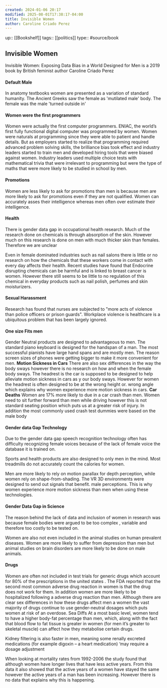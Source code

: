 ```yaml
---
created: 2024-01-06 20:17
modified: 2025-08-01T17:38:17-04:00
title: Invisible Women
author: Caroline Criado Perez
---
```

up::  [[Bookshelf]]
tags:: [[politics]]
type:: #source/book

##  Invisible Women


Invisible Women: Exposing Data Bias in a World Designed for Men is a 2019 book by British feminist author Caroline Criado Perez

#### Default Male
In anatomy textbooks women are presented as a variation of standard humanity. The Ancient Greeks saw the female as 'mutilated male' body. The female was the male 'turned outside in'
#### Women were the first programmers
Women were actually the first computer programmers. ENIAC, the world’s first fully functional digital computer was programmed by women. Women were naturals at programming since they were able to patient and handle details. But as employers started to realize that programming required advanced problem solving skills, the brilliance bias took effect and industry leaders started to train men and developed hiring tools that were biased against women.
Industry leaders used multiple choice tests with mathematical trivia that were irrelevant to programming but were the type of maths that were more likely to be studied in school by men.

#### Promotions
Women are less likely to ask for promotions than men is because men are more likely to ask for promotions even if they are not qualified. Women can accurately asses their intelligence whereas men often over estimate their intelligence.

#### Health
There is gender data gap in occupational health research.
Much of the research done on chemicals is through absorption of the skin. However much on this research is done on men with much thicker skin than females. Therefore we are unclear

Even in female dominated industries such as nail salons there is little or no research on how the chemicals that these workers come in contact with every day affects their health. Recent studies have found that Endocrine disrupting chemicals can be harmful and is linked to breast cancer is women. However there still seems to be little to no regulation of this chemical in everyday products such as nail polish, perfumes and skin moisturizers.



#### Sexual Harassment
Research has found that nurses are subjected to "more acts of violence than police officers or prison guards".
Workplace violence is healthcare is a ubiquitous problem that has been largely ignored.


#### One size Fits men
Gender Neutral products are designed to advantageous to men.
The standard piano keyboard is designed for the handspan of a man. The most successful pianists have large hand spans and are mostly men.
The reason screen sizes of phones were getting bigger to make it more convenient for men.
**Motion Sickness in Cars**
There are also sex differences in the way the body sways however there is no research on how and when the female body sways. The headrest is the car is supposed to be designed to help alleviate motion sickness in cars as y our body sways. However for women the headrest is often designed to be at the wrong height or. wrong angle which explains why women experience more motion sickness in cars.
**Car Deaths**
Women are 17% more likely to due in a car crash than men.
Women need to sit further forward than men while driving however this is not standard seating position which puts us at a greater risk of injury.
In addition the most commonly used crash test dummies were based on the male body
#### Gender data Gap Technology

Due to the gender data gap speech recognition technology often has difficulty recognizing female voices because of the lack of female voice the database it is trained on.

Sports and health products are also designed to only men in the mind. Most treadmills do not accurately count the calories for women.

Men are more likely to rely on motion parallax for depth perception, while women rely on shape-from-shading. The VR 3D environments were designed to send out signals that benefit. male perceptions. This is why women experience more motion sickness than men when using these technologies.

#### Gender Data Gap in Science
The reason behind the lack of data and inclusion of women in research was because female bodies were argued to be too complex , variable and therefore too costly to be tested on.

Women are also not even included in the animal studies on human prevalent diseases. Women are more likely to suffer from depression than men but animal studies on brain disorders are more likely to be done on male animals.


#### Drugs
Women are often not included in test trials for generic drugs which account for 80% of the prescriptions in the united states .
The FDA reported that the second most common adverse drug reaction in women is that the drug does not work for them. In addition women are more likely to be hospitalized following a adverse drug reaction than men.
Although there are clear sex differences in how these drugs affect men a women the vast majority of drugs continue to use gender-neutral dosages which puts women at risk of an overdose.
Sea Diffs
At a most basic level, women tend to have a higher body-fat percentage than men, which, along with the fact that blood flow to fat tissue is greater in women (for men it’s greater to skeletal muscle) can affect how they metabolise certain drugs.

 Kidney filtering is also faster in men, meaning some renally excreted medications (for example digoxin – a heart medication) ‘may require a dosage adjustment

When looking at mortality rates from 1992-2006 the study found that although women have longer lives that have less active years. From this data it also showed that the active years of a women have stayed the same however the active years of a man has been increasing. However there is no data that explains why this is happening.
